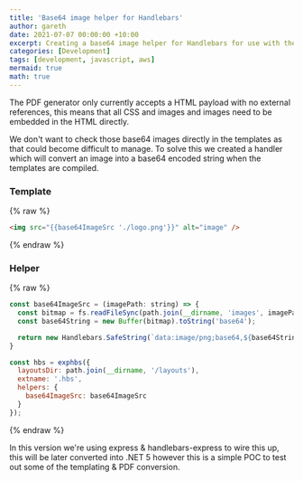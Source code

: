 ```yaml
---
title: 'Base64 image helper for Handlebars'
author: gareth
date: 2021-07-07 00:00:00 +10:00
excerpt: Creating a base64 image helper for Handlebars for use with the PDF Generator
categories: [Development]
tags: [development, javascript, aws]
mermaid: true
math: true
---
```


The PDF generator only currently accepts a HTML payload with no external references, this means that all CSS and images and images need to be embedded in the HTML directly.

We don't want to check those base64 images directly in the templates as that could become difficult to manage. To solve this we created a handler which will convert an image into a base64 encoded string when the templates are compiled.

### Template

{% raw %}
```html
<img src="{{base64ImageSrc './logo.png'}}" alt="image" />
```
{% endraw %}

### Helper

{% raw %}
```javascript
const base64ImageSrc = (imagePath: string) => {
  const bitmap = fs.readFileSync(path.join(__dirname, 'images', imagePath));
  const base64String = new Buffer(bitmap).toString('base64');

  return new Handlebars.SafeString(`data:image/png;base64,${base64String}`);
}

const hbs = exphbs({
  layoutsDir: path.join(__dirname, '/layouts'),
  extname: '.hbs',
  helpers: { 
    base64ImageSrc: base64ImageSrc
  }
});
```
{% endraw %}

In this version we're using express & handlebars-express to wire this up, this will be later converted into .NET 5 however this is a simple POC to test out some of the templating & PDF conversion.